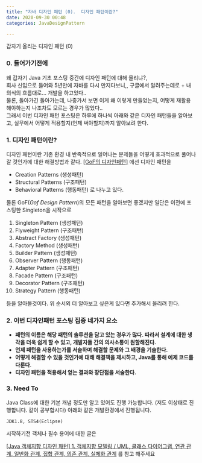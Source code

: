 ```yaml
---
title: "자바 디자인 패턴 (0).  디자인 패턴이란?"
date: 2020-09-30 00:48
categories: JavaDesignPattern

---
```


갑자기 올리는 디자인 패턴 (0)


### 0. 들어가기전에
왜 갑자기 Java 기초 포스팅 중간에 디자인 패턴에 대해 올리냐?,  
회사 신입으로 들어와 5년만에 자바를 다시 만지다보니,, 구글에서 알려주는데로 + 내 의식의 흐름대로... 개발을 하고있다..   
물론, 돌아가긴 돌아가는데, 나중가서 보면 이게 왜 이렇게 만들었는지, 어떻게 재활용 해야하는지 나조차도 모르는 경우가 많았다..  
그래서 이번 디자인 패턴 포스팅은 하루에 하나씩 아래와 같은 디자인 패턴들을 알아보고, 실무에서 어떻게 적용할지(언제 써야할지)까지 알아보려 한다.


### 1. 디자인 패턴이란?
디자인 패턴이란 기존 환경 내 반족적으로 일어나는 문제들을 어떻게 효과적으로 풀어나갈 것인가에 대한 해결방법과 같다. 
[[GoF의 디자인패턴]](https://w3sdesign.com/GoF_Design_Patterns_Reference0100.pdf) 에선 디자인 패턴을 
- Creation Patterns (생성패턴)
- Structural Patterns (구조패턴)
- Behavioral Patterns (행동패턴)
로 나누고 있다.

물론 GoF(_Gof Design Pattern_)의 모든 패턴을 알아보면 좋겠지만 일단은 이전에 포스팅한 Singleton을 시작으로
1. Singleton Pattern (생성패턴)
2. Flyweight Pattern (구조패턴)
3. Abstract Factory (생성패턴)
4. Factory Method (생성패턴)
5. Builder Pattern (생성패턴)
6. Observer Pattern (행동패턴)
7. Adapter Pattern (구조패턴)
8. Facade Pattern (구조패턴)
9. Decorator Pattern (구조패턴)
10. Strategy Pattern (행동패턴)

등을 알아볼것이다. 위 순서외 더 알아보고 싶은게 있다면 추가해서 올리려 한다. 


### 2. 이번 디자인패턴 포스팅 집중 네가지 요소

- __패턴의 이름은 해당 패턴의 솔루션을 담고 있는 경우가 많다. 따라서 설계에 대한 생각을 더욱 쉽게 할 수 있고, 개발자들 간의 의사소통이 원할해진다.__
- __언제 패턴을 사용하는가를 서술하며 해결할 문제와 그 배경을 기술한다.__
- __어떻게 해결할 수 있을 것인가에 대해 해결책을 제시하고, Java를 통해 예제 코드를 다룬다__.
- __디자인 패턴을 적용해서 얻는 결과와 장단점을 서술한다.__


### 3. Need To

Java Class에 대한 기본 개념 정도만 알고 있어도 진행 가능합니다. (저도 이상태로 진행합니다. 같이 공부합시다)
아래와 같은 개발환경에서 진행됩니다.
```
JDK1.8, STS4(Eclipse)
```

시작하기전 객체나 필수 용어에 대한 글은  

[[Java 객체지향 디자인 패턴] 1. 객체지향 모델링 / UML, 클래스 다이어그램, 연관 관계, 일반화 관계, 집합 관계, 의존 관계, 실체화 관계](https://blog.naver.com/PostView.nhn?blogId=1ilsang&logNo=221104669002&parentCategoryNo=&categoryNo=59&viewDate=&isShowPopularPosts=true&from=search)
를 참고 해주세요
